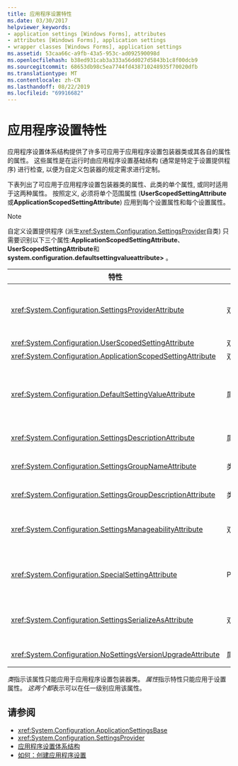 ```yaml
---
title: 应用程序设置特性
ms.date: 03/30/2017
helpviewer_keywords:
- application settings [Windows Forms], attributes
- attributes [Windows Forms], application settings
- wrapper classes [Windows Forms], application settings
ms.assetid: 53caa66c-a9fb-43a5-953c-ad092590098d
ms.openlocfilehash: b38ed931cab3a333a56dd027d5843b1c8f00dcb9
ms.sourcegitcommit: 68653db98c5ea7744fd438710248935f70020dfb
ms.translationtype: MT
ms.contentlocale: zh-CN
ms.lasthandoff: 08/22/2019
ms.locfileid: "69916682"
---
```

# <a name="application-settings-attributes"></a>应用程序设置特性
应用程序设置体系结构提供了许多可应用于应用程序设置包装器类或其各自的属性的属性。 这些属性是在运行时由应用程序设置基础结构 (通常是特定于设置提供程序) 进行检查, 以便为自定义包装器的规定需求进行定制。  
  
 下表列出了可应用于应用程序设置包装器类的属性、此类的单个属性, 或同时适用于这两种属性。 按照定义, 必须将单个范围属性 (**UserScopedSettingAttribute**或**ApplicationScopedSettingAttribute**) 应用到每个设置属性和每个设置属性。  
  
> [!NOTE]
> 自定义设置提供程序 (派生<xref:System.Configuration.SettingsProvider>自类) 只需要识别以下三个属性:**ApplicationScopedSettingAttribute**、 **UserScopedSettingAttribute**和**system.configuration.defaultsettingvalueattribute>** 。  
  
|特性|目标|描述|  
|---------------|------------|-----------------|  
|<xref:System.Configuration.SettingsProviderAttribute>|双向|指定要用于持久性的设置提供程序的短名称。<br /><br /> 如果未提供此属性, 则假定为默认提供<xref:System.Configuration.LocalFileSettingsProvider>程序。|  
|<xref:System.Configuration.UserScopedSettingAttribute>|双向|将属性定义为用户范围的应用程序设置。|  
|<xref:System.Configuration.ApplicationScopedSettingAttribute>|双向|将属性定义为应用程序范围的应用程序设置。|  
|<xref:System.Configuration.DefaultSettingValueAttribute>|属性|指定一个字符串, 提供程序可以将该字符串反序列化为此属性的硬编码默认值。<br /><br /> <xref:System.Configuration.LocalFileSettingsProvider>不需要此特性, 如果已保留值, 则将重写由此特性提供的任何值。|  
|<xref:System.Configuration.SettingsDescriptionAttribute>|属性|为单个设置提供描述性测试, 主要由运行时和设计时工具使用。|  
|<xref:System.Configuration.SettingsGroupNameAttribute>|类|提供设置组的显式名称。 如果缺少此属性, <xref:System.Configuration.ApplicationSettingsBase>则使用包装类名称。|  
|<xref:System.Configuration.SettingsGroupDescriptionAttribute>|类|为设置组提供描述性测试, 主要由运行时和设计时工具使用。|  
|<xref:System.Configuration.SettingsManageabilityAttribute>|双向|指定零个或多个应提供给 settings 组或属性的可管理性服务。 可用服务由<xref:System.Configuration.SettingsManageability>枚举描述。|  
|<xref:System.Configuration.SpecialSettingAttribute>|Property|指示某个设置属于特殊的预定义类别 (如连接字符串), 该类别建议由设置提供程序进行特殊处理。 此特性的预定义类别由<xref:System.Configuration.SpecialSetting>枚举定义。|  
|<xref:System.Configuration.SettingsSerializeAsAttribute>|双向|为设置组或属性指定首选的序列化机制。 可用的序列化机制由<xref:System.Configuration.SettingsSerializeAs>枚举定义。|  
|<xref:System.Configuration.NoSettingsVersionUpgradeAttribute>|属性|指定设置提供程序应禁用标记的属性的所有应用程序升级功能。|  
  
 *类*指示该属性只能应用于应用程序设置包装器类。 *属性*指示特性只能应用于设置属性。 *这两个都*表示可以在任一级别应用该属性。  
  
## <a name="see-also"></a>请参阅

- <xref:System.Configuration.ApplicationSettingsBase>
- <xref:System.Configuration.SettingsProvider>
- [应用程序设置体系结构](application-settings-architecture.md)
- [如何：创建应用程序设置](how-to-create-application-settings.md)
